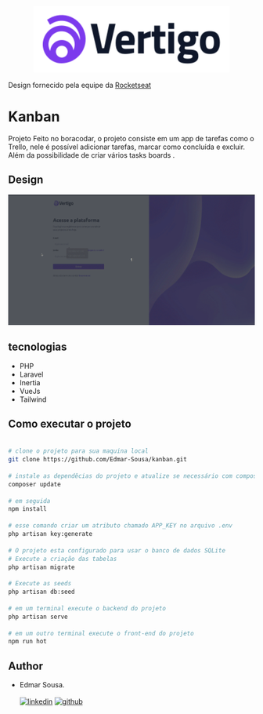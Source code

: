 <p align="center">
<img src="https://github.com/Edmar-Sousa/kanban/blob/master/public/images/logo-large.svg" width="400">
</p>

<p>Design fornecido pela equipe da <a href="https://github.com/Rocketseat">Rocketseat</a></p>

# Kanban
<p>Projeto Feito no boracodar, o projeto consiste em um app de tarefas como o Trello, nele é possível adicionar tarefas, marcar como concluída e excluir. Além da possibilidade de criar vários tasks boards .</p>


## Design
![gif com o design do projeto](https://github.com/Edmar-Sousa/kanban/blob/master/readme.gif)

## tecnologias
 - PHP
 - Laravel
 - Inertia
 - VueJs
 - Tailwind

## Como executar o projeto
```bash

# clone o projeto para sua maquina local
git clone https://github.com/Edmar-Sousa/kanban.git

# instale as dependêcias do projeto e atualize se necessário com composer e npm
composer update

# em seguida
npm install

# esse comando criar um atributo chamado APP_KEY no arquivo .env
php artisan key:generate

# O projeto esta configurado para usar o banco de dados SQLite
# Execute a criação das tabelas
php artisan migrate

# Execute as seeds
php artisan db:seed

# em um terminal execute o backend do projeto
php artisan serve

# em um outro terminal execute o front-end do projeto
npm run hot

```


## Author
- Edmar Sousa. <br><br>
[![linkedin](https://img.shields.io/badge/LinkedIn-0077B5?style=for-the-badge&logo=linkedin&logoColor=white)](https://www.linkedin.com/in/edmar-sousa-9666b0201/)
[![github](https://img.shields.io/badge/GitHub-100000?style=for-the-badge&logo=github&logoColor=white)](https://github.com/Edmar-Sousa)
